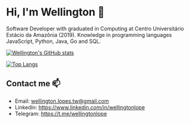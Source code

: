 # Hi, I'm Wellington 🖖

Software Developer with graduated in Computing at Centro Universitário Estácio da Amazônia (2019). Knowledge in programming languages JavaScript, Python, Java, Go and SQL.

[![Wellington's GitHub stats](https://github-readme-stats.vercel.app/api?username=wellingtonlope&show_icons=true&theme=dracula)](https://github.com/anuraghazra/github-readme-stats)

[![Top Langs](https://github-readme-stats.vercel.app/api/top-langs/?username=wellingtonlope&layout=compact&theme=dracula)](https://github.com/anuraghazra/github-readme-stats)

## Contact me 📫
- Email: wellington.lopes.tw@gmail.com
- Linkedin: https://www.linkedin.com/in/wellingtonlope
- Telegram: https://t.me/wellingtonlope
